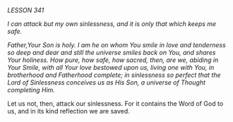 *LESSON 341*

*I can attack but my own sinlessness, and it is only that which keeps me safe.*

_Father,Your Son is holy. I am he on whom You smile in love and tenderness so deep and dear and still the universe smiles back on You, and shares Your holiness. How pure, how safe, how sacred, then, are we, abiding in Your Smile, with all Your love bestowed upon us, living one with You, in brotherhood and Fatherhood complete; in sinlessness so perfect that the Lord of Sinlessness conceives us as His Son, a universe of Thought completing Him._

Let us not, then, attack our sinlessness. For it contains the Word of God to us, and in its kind reflection we are saved.